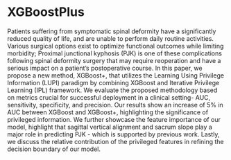 # XGBoostPlus

Patients suffering from symptomatic spinal deformity have a significantly reduced quality of life, and are unable to perform daily routine activities. Various surgical options exist to optimize functional outcomes while limiting morbidity; Proximal junctional kyphosis (PJK) is one of these complications following spinal deformity surgery that may require reoperation and have a serious impact on a patient’s postoperative course. In this paper, we propose a new method, XGBoost+, that utilizes the Learning Using Privilege Information (LUPI) paradigm by combining XGBoost and Iterative Privilege Learning (IPL) framework. We evaluate the proposed methodology based on metrics crucial for successful deployment in a clinical setting- AUC, sensitivity, specificity, and precision. Our results show an increase of 5% in AUC between XGBoost and XGBoost+, highlighting the significance of privileged information. We further showcase the feature importance of our model, highlight that sagittal vertical alignment and sacrum slope play a major role in predicting PJK - which is supported by previous work. Lastly, we discuss the relative contribution of the privileged features in refining the decision boundary of our model. 
